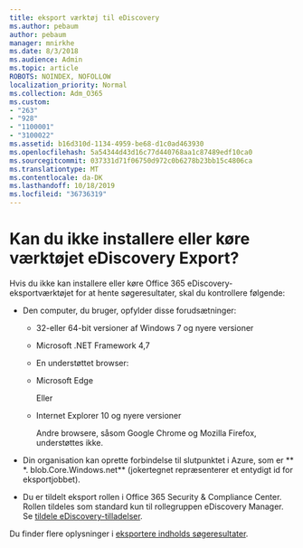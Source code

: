```yaml
---
title: eksport værktøj til eDiscovery
ms.author: pebaum
author: pebaum
manager: mnirkhe
ms.date: 8/3/2018
ms.audience: Admin
ms.topic: article
ROBOTS: NOINDEX, NOFOLLOW
localization_priority: Normal
ms.collection: Adm_O365
ms.custom:
- "263"
- "928"
- "1100001"
- "3100022"
ms.assetid: b16d310d-1134-4959-be68-d1c0ad463930
ms.openlocfilehash: 5a54344d43d16c77d440768aa1c87489edf10ca0
ms.sourcegitcommit: 037331d71f06750d972c0b6278b23bb15c4806ca
ms.translationtype: MT
ms.contentlocale: da-DK
ms.lasthandoff: 10/18/2019
ms.locfileid: "36736319"
---
```

# <a name="cant-install-or-run-the-ediscovery-export-tool"></a>Kan du ikke installere eller køre værktøjet eDiscovery Export?

Hvis du ikke kan installere eller køre Office 365 eDiscovery-eksportværktøjet for at hente søgeresultater, skal du kontrollere følgende:
  
- Den computer, du bruger, opfylder disse forudsætninger:

  - 32-eller 64-bit versioner af Windows 7 og nyere versioner

  - Microsoft .NET Framework 4,7

  - En understøttet browser:

  - Microsoft Edge

    Eller

  - Internet Explorer 10 og nyere versioner

    Andre browsere, såsom Google Chrome og Mozilla Firefox, understøttes ikke.

- Din organisation kan oprette forbindelse til slutpunktet i Azure, som er ** \*. blob.Core.Windows.net** (jokertegnet repræsenterer et entydigt id for eksportjobbet).

- Du er tildelt eksport rollen i Office 365 Security &amp; Compliance Center. Rollen tildeles som standard kun til rollegruppen eDiscovery Manager. Se [tildele eDiscovery-tilladelser](https://docs.microsoft.com/office365/securitycompliance/assign-ediscovery-permissions).

Du finder flere oplysninger i [eksportere indholds søgeresultater](https://docs.microsoft.com/office365/securitycompliance/export-search-results).
  